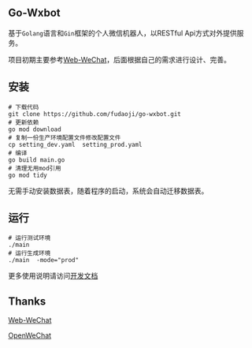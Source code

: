 ## Go-Wxbot

基于`Golang`语言和`Gin`框架的个人微信机器人，以RESTful Api方式对外提供服务。

项目初期主要参考<a href="https://github.com/lixh00/web-wechat" target="_blank">Web-WeChat</a>，后面根据自己的需求进行设计、完善。

## 安装

```shell
# 下载代码
git clone https://github.com/fudaoji/go-wxbot.git
# 更新依赖
go mod download
# 复制一份生产环境配置文件修改配置文件
cp setting_dev.yaml  setting_prod.yaml
# 编译
go build main.go
# 清理无用mod引用
go mod tidy
```
无需手动安装数据表，随着程序的启动，系统会自动迁移数据表。
## 运行

```shell
# 运行测试环境
./main
# 运行生成环境
./main  -mode="prod"
```

更多使用说明请访问[开发文档](https://kyphp.kuryun.com/home/guide/bot.html)

## Thanks

<a href="https://github.com/lixh00/web-wechat" target="_blank">Web-WeChat</a>

<a href="https://github.com/eatmoreapple/openwechat" target="_blank">OpenWeChat</a>
